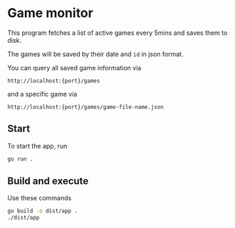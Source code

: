 # Game monitor

This program fetches a list of active games every 5mins and saves them to disk.

The games will be saved by their date and `ìd` in json format.

You can query all saved game information via

`http://localhost:{port}/games`

and a specific game via

`http://localhost:{port}/games/game-file-name.json`

## Start

To start the app, run 

```bash
go run .
```

## Build and execute

Use these commands

```bash
go build -o dist/app .
./dist/app
```
